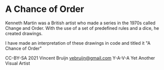# A Chance of Order

Kenneth Martin was a British artist who made a series in the 1970s called
Change and Order. With the use of a set of predefined rules and a dice, he
created drawings.

I have made an interpretation of these drawings in code and titled it "A Chance of Order"

CC-BY-SA 2021 Vincent Bruijn <vebruijn@gmail.com> Y-A-V-A
Yet Another Visual Artist
